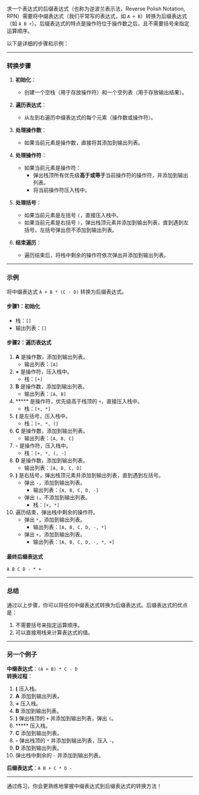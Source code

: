 求一个表达式的后缀表达式（也称为逆波兰表示法，Reverse Polish Notation, RPN）需要将中缀表达式（我们平常写的表达式，如 `A + B`）转换为后缀表达式（如 `A B +`）。后缀表达式的特点是操作符位于操作数之后，且不需要括号来指定运算顺序。

以下是详细的步骤和示例：

---

### 转换步骤
1. **初始化**：
   - 创建一个空栈（用于存放操作符）和一个空列表（用于存放输出结果）。

2. **遍历表达式**：
   - 从左到右遍历中缀表达式的每个元素（操作数或操作符）。

3. **处理操作数**：
   - 如果当前元素是操作数，直接将其添加到输出列表。

4. **处理操作符**：
   - 如果当前元素是操作符：
     - 弹出栈顶所有优先级**高于或等于**当前操作符的操作符，并添加到输出列表。
     - 将当前操作符压入栈中。

5. **处理括号**：
   - 如果当前元素是左括号 `(`，直接压入栈中。
   - 如果当前元素是右括号 `)`，弹出栈顶元素并添加到输出列表，直到遇到左括号。左括号弹出但不添加到输出列表。

6. **结束遍历**：
   - 遍历结束后，将栈中剩余的操作符依次弹出并添加到输出列表。

---

### 示例
将中缀表达式 `A + B * (C - D)` 转换为后缀表达式。

#### 步骤1：初始化
- 栈：`[]`
- 输出列表：`[]`

#### 步骤2：遍历表达式
1. **A** 是操作数，添加到输出列表。
   - 输出列表：`[A]`
2. **+** 是操作符，压入栈中。
   - 栈：`[+]`
3. **B** 是操作数，添加到输出列表。
   - 输出列表：`[A, B]`
4. ***** 是操作符，优先级高于栈顶的 `+`，直接压入栈中。
   - 栈：`[+, *]`
5. **(** 是左括号，压入栈中。
   - 栈：`[+, *, (]`
6. **C** 是操作数，添加到输出列表。
   - 输出列表：`[A, B, C]`
7. **-** 是操作符，压入栈中。
   - 栈：`[+, *, (, -]`
8. **D** 是操作数，添加到输出列表。
   - 输出列表：`[A, B, C, D]`
9. **)** 是右括号，弹出栈顶元素并添加到输出列表，直到遇到左括号。
   - 弹出 `-`，添加到输出列表。
     - 输出列表：`[A, B, C, D, -]`
   - 弹出 `(`，不添加到输出列表。
     - 栈：`[+, *]`
10. 遍历结束，弹出栈中剩余的操作符。
    - 弹出 `*`，添加到输出列表。
      - 输出列表：`[A, B, C, D, -, *]`
    - 弹出 `+`，添加到输出列表。
      - 输出列表：`[A, B, C, D, -, *, +]`

#### 最终后缀表达式
`A B C D - * +`

---

### 总结
通过以上步骤，你可以将任何中缀表达式转换为后缀表达式。后缀表达式的优点是：
1. 不需要括号来指定运算顺序。
2. 可以直接用栈来计算表达式的值。

---

### 另一个例子
**中缀表达式**：`(A + B) * C - D`  
**转换过程**：
1. **(** 压入栈。
2. **A** 添加到输出列表。
3. **+** 压入栈。
4. **B** 添加到输出列表。
5. **)** 弹出栈顶的 `+` 并添加到输出列表，弹出 `(`。
6. ***** 压入栈。
7. **C** 添加到输出列表。
8. **-** 弹出栈顶的 `*` 并添加到输出列表，压入 `-`。
9. **D** 添加到输出列表。
10. 弹出栈中剩余的 `-` 并添加到输出列表。

**后缀表达式**：`A B + C * D -`

---

通过练习，你会更熟练地掌握中缀表达式到后缀表达式的转换方法！